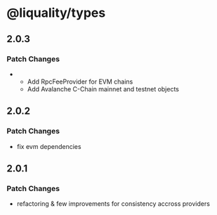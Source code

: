 # @liquality/types

## 2.0.3

### Patch Changes

-   -   Add RpcFeeProvider for EVM chains
    -   Add Avalanche C-Chain mainnet and testnet objects

## 2.0.2

### Patch Changes

-   fix evm dependencies

## 2.0.1

### Patch Changes

-   refactoring & few improvements for consistency accross providers
